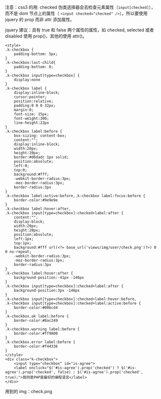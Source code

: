 注意：css3 的用: checked 伪类选择器会去检查元素属性（`input[checked]`），而不是 dom 节点上的属性（
`<input checked="checked" />`）。所以要使用 jquery 的 prop 而非 attr 添加属性。  

jquery 建议：具有 true 和 false 两个属性的属性，如 checked, selected 或者 disabled 使用 prop()，其他的使用 attr()。

    <style>
    .k-checkbox {
    	padding-bottom: 5px;
    }
    .k-checkbox:last-child{
    	padding-bottom: 0;
    }
    .k-checkbox input[type=checkbox] {
    	display:none
    }
    .k-checkbox label {
    	display:inline-block;
    	cursor:pointer;
    	position:relative;
    	padding:0 0 0 32px;
    	margin:0;
    	font-size: 15px;
    	font-weight:300;
    	line-height:22px
    }
    .k-checkbox label:before {
    	box-sizing: content-box;
    	content:"";
    	display:inline-block;
    	width:20px;
    	height:20px;
    	border:#d6dadc 1px solid;
    	position:absolute;
    	left:0;
    	top:0;
    	background:#fff;
    	-webkit-border-radius:3px;
    	-moz-border-radius:3px;
    	border-radius:3px
    }
    .k-checkbox label:active:before,.k-checkbox label:focus:before {
    	border-color:#9e9e9e
    }
    .k-checkbox label:hover:after,
    .k-checkbox input[type=checkbox]:checked+label:after {
    	content:"";
    	display:block;
    	width:20px;
    	height:20px;
    	position:absolute;
    	left:1px;
    	top:1px;
    	background:#fff url(<?= base_url('views/img/user/check.png')?>) 0 0 no-repeat;
    	-webkit-border-radius:3px;
    	-moz-border-radius:3px;
    	border-radius:3px
    }
    .k-checkbox label:hover:after {
    	background-position:-41px -146px
    }
    .k-checkbox input[type=checkbox]:checked+label:after {
    	background-position:3px -146px
    }
    .k-checkbox input[type=checkbox]:checked+label:hover:before,
    .k-checkbox input[type=checkbox]:checked+label:active:before {
    	border-color:#00bcd4
    }
    .k-checkbox.ok label:before {
    	border-color:#8ac249
    }
    .k-checkbox.warning label:before {
    	border-color:#ff9800
    }
    .k-checkbox.error label:before {
    	border-color:#f44336
    }
    </style>
    <div class="k-checkbox">
      	<input type="checkbox" id="is-agree">
        <label onclick="$('#is-agree').prop('checked') ? $('#is-agree').prop('checked', false) : $('#is-agree').prop('checked', true);">我同意PHP是最好的编程语言</label>
    </div>

用到的 img：check.png
